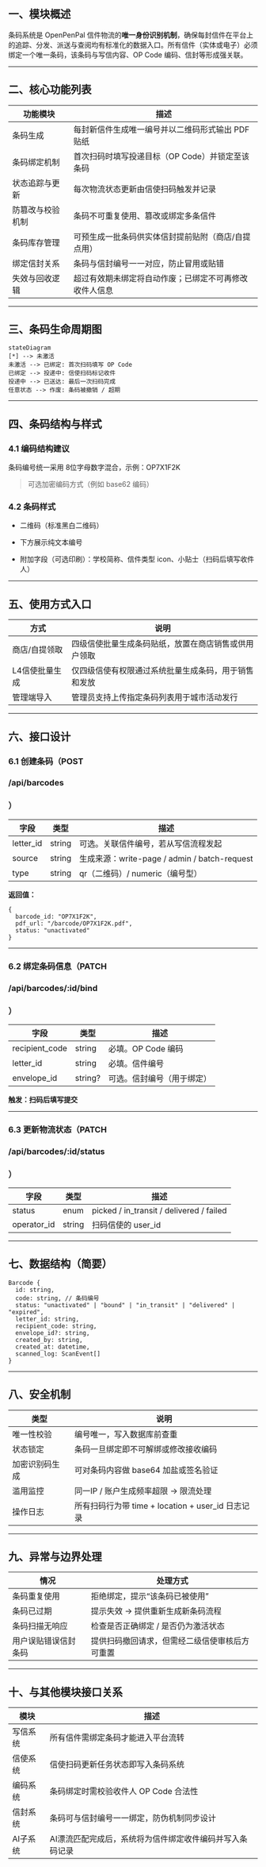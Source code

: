 ## **一、模块概述**

条码系统是 OpenPenPal 信件物流的**唯一身份识别机制**，确保每封信件在平台上的追踪、分发、派送与查阅均有标准化的数据入口。所有信件（实体或电子）必须绑定一个唯一条码，该条码与写信内容、OP Code 编码、信封等形成强关联。

---

## **二、核心功能列表**

|**功能模块**|**描述**|
|---|---|
|条码生成|每封新信件生成唯一编号并以二维码形式输出 PDF 贴纸|
|条码绑定机制|首次扫码时填写投递目标（OP Code）并锁定至该条码|
|状态追踪与更新|每次物流状态更新由信使扫码触发并记录|
|防篡改与校验机制|条码不可重复使用、篡改或绑定多条信件|
|条码库存管理|可预生成一批条码供实体信封提前贴附（商店/自提点用）|
|绑定信封关系|条码与信封编号一一对应，防止冒用或贴错|
|失效与回收逻辑|超过有效期未绑定将自动作废；已绑定不可再修改收件人信息|

---

## **三、条码生命周期图**

```
stateDiagram
[*] --> 未激活
未激活 --> 已绑定: 首次扫码填写 OP Code
已绑定 --> 投递中: 信使扫码标记收件
投递中 --> 已送达: 最后一次扫码完成
任意状态 --> 作废: 条码被撤销 / 超期
```

---

## **四、条码结构与样式**

### **4.1 编码结构建议**

条码编号统一采用 8位字母数字混合，示例：OP7X1F2K

> 可选加密编码方式（例如 base62 编码）

### **4.2 条码样式**

- 二维码（标准黑白二维码）
    
- 下方展示纯文本编号
    
- 附加字段（可选印刷）：学校简称、信件类型 icon、小贴士（扫码后填写收件人）

---

## **五、使用方式入口**

|**方式**|**说明**|
|---|---|
|商店/自提领取|四级信使批量生成条码贴纸，放置在商店销售或供用户领取|
|L4信使批量生成|仅四级信使有权限通过系统批量生成条码，用于销售和发放|
|管理端导入|管理员支持上传指定条码列表用于城市活动发行|

---

## **六、接口设计**

### **6.1 创建条码（POST**

### **/api/barcodes**

### **）**

|**字段**|**类型**|**描述**|
|---|---|---|
|letter_id|string|可选。关联信件编号，若从写信流程发起|
|source|string|生成来源：write-page / admin / batch-request|
|type|string|qr（二维码）/ numeric（编号型）|

**返回值：**

```
{
  barcode_id: "OP7X1F2K",
  pdf_url: "/barcode/OP7X1F2K.pdf",
  status: "unactivated"
}
```

---

### **6.2 绑定条码信息（PATCH**

### **/api/barcodes/:id/bind**

### **）**

|**字段**|**类型**|**描述**|
|---|---|---|
|recipient_code|string|必填。OP Code 编码|
|letter_id|string|必填。信件编号|
|envelope_id|string?|可选。信封编号（用于绑定）|

**触发：扫码后填写提交**

---

### **6.3 更新物流状态（PATCH**

### **/api/barcodes/:id/status**

### **）**

|**字段**|**类型**|**描述**|
|---|---|---|
|status|enum|picked / in_transit / delivered / failed|
|operator_id|string|扫码信使的 user_id|

---

## **七、数据结构（简要）**

```
Barcode {
  id: string,
  code: string, // 条码编号
  status: "unactivated" | "bound" | "in_transit" | "delivered" | "expired",
  letter_id: string,
  recipient_code: string,
  envelope_id?: string,
  created_by: string,
  created_at: datetime,
  scanned_log: ScanEvent[]
}
```

---

## **八、安全机制**

|**类型**|**说明**|
|---|---|
|唯一性校验|编号唯一，写入数据库前查重|
|状态锁定|条码一旦绑定即不可解绑或修改接收编码|
|加密识别码生成|可对条码内容做 base64 加盐或签名验证|
|滥用监控|同一IP / 账户生成频率超限 → 限流处理|
|操作日志|所有扫码行为带 time + location + user_id 日志记录|

---

## **九、异常与边界处理**

|**情况**|**处理方式**|
|---|---|
|条码重复使用|拒绝绑定，提示“该条码已被使用”|
|条码已过期|提示失效 → 提供重新生成新条码流程|
|条码扫描无响应|检查是否正确绑定 / 是否仍为激活状态|
|用户误贴错误信封条码|提供扫码撤回请求，但需经二级信使审核后方可重置|

---

## **十、与其他模块接口关系**

|**模块**|**描述**|
|---|---|
|写信系统|所有信件需绑定条码才能进入平台流转|
|信使系统|信使扫码更新任务状态即写入条码系统|
|编码系统|条码绑定时需校验收件人 OP Code 合法性|
|信封系统|条码可与信封编号一一绑定，防伪机制同步设计|
|AI子系统|AI漂流匹配完成后，系统将为信件绑定收件编码并写入条码记录|
